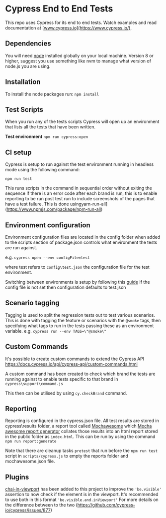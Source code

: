 # Cypress End to End Tests

This repo uses Cypress for its end to end tests. Watch examples and read documentation at [www.cypress.io](https://www.cypress.io/).

## Dependencies

You will need [node](https://nodejs.org/en/download/) installed globally on your local machine. Version 8 or higher, suggest you use something like nvm to manage what version of node.js you are using.

## Installation

To install the node packages run:
`npm install`

## Test Scripts

When you run any of the tests scripts Cypress will open up an environment that lists all the tests that have been written.

**Test environment** `npm run cypress:open`

## CI setup

Cypress is setup to run against the test environment running in headless mode using the following command:

`npm run test`

This runs scripts in the command in sequential order without exiting the sequence if there is an error code after each brand is run, this is to enable reporting to be run post test run to include screenshots of the pages that have a test failure. This is done usingyarn-run-all](https://www.npmjs.com/package/npm-run-all)

## Environment configuration

Environment configuration files are located in the config folder when added to the scripts section of package.json controls what environment the tests are run against.

e.g. `cypress open --env configFile=test`

where test refers to `config\test.json` the configuration file for the test environment.

Switching between environments is setup by following this [guide](https://docs.cypress.io/api/plugins/configuration-api.html#Switch-between-multiple-configuration-files") If the config file is not set then configuration defaults to test.json

## Scenario tagging

Tagging is used to split the regression tests out to test various scenarios. This is done with tagging the feature or scenarios with the `@smoke` tags, then specifying what tags to run in the tests passing these as an environment variable.
e.g. `cypress run --env TAGS=\"@smoke\"`

## Custom Commands

It's possible to create custom commands to extend the Cypress API
https://docs.cypress.io/api/cypress-api/custom-commands.html

A custom command has been created to check which brand the tests are running against to enable tests specific to that brand in `cypress\support\command.js`

This then can be utilised by using `cy.checkBrand` command.

## Reporting

Reporting is configured in the cypress.json file.
All test results are stored in cypress\results folder, a report tool called [Mochawesome](https://www.npmjs.com/package/mochawesome) which [Mocha awesome report generator](https://www.npmjs.com/package/mochawesome-report-generator) collates those results into an html report stored in the public folder as `index.html`. This can be run by using the command `npm run report:generate`

Note that there are cleanup tasks `pretest` that run before the `npm run test` script in `scripts/cypress.js` to empty the reports folder and mochawesome.json file.

## Plugins

[chai-in-viewport](https://www.npmjs.com/package/chai-in-viewport) has been added to this project to improve the `'be.visible'` assertion to now check if the element is in the viewport. It's recommended to use both in this format `'be.visible.and.inViewport'`
For more details on the difference between to the two (https://github.com/cypress-io/cypress/issues/877)
